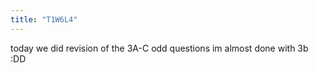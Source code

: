 ```yaml
---
title: "T1W6L4"
---
```


today we did revision of the 3A-C odd questions
im almost done with 3b :DD
